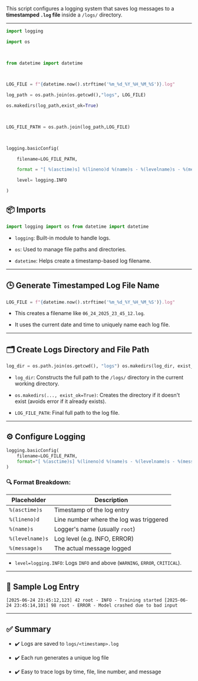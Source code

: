
This script configures a logging system that saves log messages to a **timestamped `.log` file** inside a `/logs/` directory.

---
```python
import logging

import os

  

from datetime import datetime

  

LOG_FILE = f"{datetime.now().strftime('%m_%d_%Y_%H_%M_%S')}.log"

log_path = os.path.join(os.getcwd(),"logs", LOG_FILE)

os.makedirs(log_path,exist_ok=True)

  

LOG_FILE_PATH = os.path.join(log_path,LOG_FILE)

  

logging.basicConfig(

    filename=LOG_FILE_PATH,

    format = "[ %(asctime)s] %(lineno)d %(name)s - %(levelname)s - %(message)s",

    level= logging.INFO

)
```
## 📦 Imports

```python
import logging import os from datetime import datetime
```

- `logging`: Built-in module to handle logs.
    
- `os`: Used to manage file paths and directories.
    
- `datetime`: Helps create a timestamp-based log filename.
    

---

## 🕒 Generate Timestamped Log File Name


```python
LOG_FILE = f"{datetime.now().strftime('%m_%d_%Y_%H_%M_%S')}.log"
```

- This creates a filename like `06_24_2025_23_45_12.log`.
    
- It uses the current date and time to uniquely name each log file.
    

---

## 🗂️ Create Logs Directory and File Path

```python
log_dir = os.path.join(os.getcwd(), "logs") os.makedirs(log_dir, exist_ok=True)  LOG_FILE_PATH = os.path.join(log_dir, LOG_FILE)
```

- `log_dir`: Constructs the full path to the `/logs/` directory in the current working directory.
    
- `os.makedirs(..., exist_ok=True)`: Creates the directory if it doesn't exist (avoids error if it already exists).
    
- `LOG_FILE_PATH`: Final full path to the log file.
    

---

## ⚙️ Configure Logging


```python
logging.basicConfig(
	filename=LOG_FILE_PATH,
	format="[ %(asctime)s] %(lineno)d %(name)s - %(levelname)s - %(message)s",         level=logging.INFO
)
```

### 🔍 Format Breakdown:

|Placeholder|Description|
|---|---|
|`%(asctime)s`|Timestamp of the log entry|
|`%(lineno)d`|Line number where the log was triggered|
|`%(name)s`|Logger's name (usually `root`)|
|`%(levelname)s`|Log level (e.g. INFO, ERROR)|
|`%(message)s`|The actual message logged|

- `level=logging.INFO`: Logs `INFO` and above (`WARNING`, `ERROR`, `CRITICAL`).
    

---

## 🧪 Sample Log Entry


```
[2025-06-24 23:45:12,123] 42 root - INFO - Training started [2025-06-24 23:45:14,101] 98 root - ERROR - Model crashed due to bad input
```

---

## ✅ Summary

- ✔️ Logs are saved to `logs/<timestamp>.log`
    
- ✔️ Each run generates a unique log file
    
- ✔️ Easy to trace logs by time, file, line number, and message